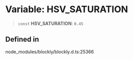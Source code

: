 # Variable: HSV_SATURATION

> `const` **HSV_SATURATION**: `0.45`

## Defined in

node_modules/blockly/blockly.d.ts:25366
